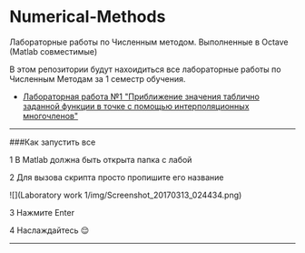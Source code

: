 # Numerical-Methods
Лабораторные работы по Численным методом. Выполненные в Octave (Matlab совместимые)

В этом репозитории будут нахоидиться все лабораторные работы по Численным Методам за 1 семестр обучения.

* [Лабораторная работа №1 "Приближение значения таблично заданной функции в точке с помощью интерполяционных многочленов"](https://github.com/mr8bit/Numerical-Methods/tree/master/Laboratory%20work%201)


***
###Как запустить все

 1 В Matlab должна быть открыта папка с лабой
 
 2 Для вызова скрипта просто пропишите его название

![](Laboratory work 1/img/Screenshot_20170313_024434.png) 

 3 Нажмите Enter
 
 4 Наслаждайтесь :relieved:
***
